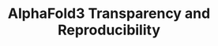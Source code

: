 ---
title: "AlphaFold3 Transparency and Reproducibility"
authors: "**Wankowicz SA**, Beltrao P, Cravatt B, Dunbrack R, Gitter A, Lindorff-Larsen K, Ovchinnikov S, Polizzi N, Shoichet B, **Fraser JS**"
pub_date: "2024-04-11" #Date of publication. Change from Biorxiv date to Journal date once accepted
image: "/static/img/pub/2024_wankowicz.png" #Minimum dimensions TBD
pmid: 
pmcid: 
doi: "10.5281/zenodo.11179893"
pdf: 
zenodo:
  - code: "11179893"
    description: "Open letter and endorsement list"
links:
- name: Link for endorsement signatures
  url: "https://forms.gle/d47w29eGHeL1ejXw9"
- name: "Retraction Watch - \"Nature earns ire over lack of code availability for Google DeepMind protein folding paper\""
  url: https://retractionwatch.com/2024/05/14/nature-earns-ire-over-lack-of-code-availability-for-google-deepmind-protein-folding-paper/
- name: "Science - \"ScienceInsider: Limits on access to DeepMind’s new protein program trigger backlash\""
  url: https://www.science.org/content/article/limits-access-deepmind-s-new-protein-program-trigger-backlash
---